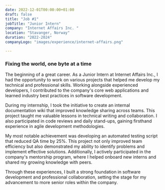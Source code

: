 ```yaml
---
date: 2022-12-01T00:00:00+01:00
draft: false
title: "Job #1"
jobTitle: "Junior Intern"
company: "Internet Affairs Inc. "
location: "Stavanger, Norway"
duration: "2022-2024"
companyLogo: "images/experience/internet-affairs.png"

---
```

### Fixing the world, one byte at a time

The beginning of a great career. As a Junior Intern at Internet Affairs Inc., I had the opportunity to work on various projects that helped me develop my technical and professional skills. Working alongside experienced developers, I contributed to the company's core web applications and learned industry best practices in software development.

During my internship, I took the initiative to create an internal documentation wiki that improved knowledge sharing across teams. This project taught me valuable lessons in technical writing and collaboration. I also participated in code reviews and daily stand-ups, gaining firsthand experience in agile development methodologies.

My most notable achievement was developing an automated testing script that reduced QA time by 25%. This project not only improved team efficiency but also demonstrated my ability to identify problems and implement effective solutions. Additionally, I actively participated in the company's mentorship program, where I helped onboard new interns and shared my growing knowledge with peers.

Through these experiences, I built a strong foundation in software development and professional collaboration, setting the stage for my advancement to more senior roles within the company.